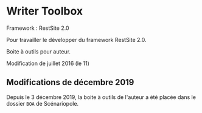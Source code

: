 # Writer Toolbox

Framework : RestSite 2.0

Pour travailler le développer du framework RestSite 2.0.

Boite à outils pour auteur.

Modification de juillet 2016 (le 11)

## Modifications de décembre 2019

Depuis le 3 décembre 2019, la boite à outils de l'auteur a été placée dans le dossier `BOA` de Scénariopole.
